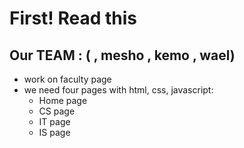 # First! Read this

## Our TEAM : ( , mesho , kemo , wael)
- work on faculty page 
- we need four pages with html, css, javascript:
  - Home page
  - CS page
  - IT page
  - IS page

